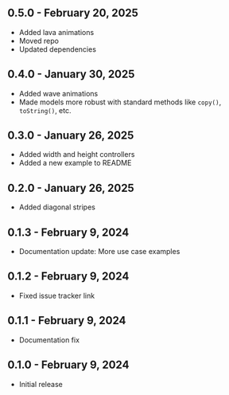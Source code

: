 ## 0.5.0 - February 20, 2025

- Added lava animations
- Moved repo
- Updated dependencies

## 0.4.0 - January 30, 2025

- Added wave animations
- Made models more robust with standard methods like `copy()`, `toString()`, etc.

## 0.3.0 - January 26, 2025

- Added width and height controllers
- Added a new example to README

## 0.2.0 - January 26, 2025

- Added diagonal stripes

## 0.1.3 - February 9, 2024

- Documentation update: More use case examples

## 0.1.2 - February 9, 2024

- Fixed issue tracker link

## 0.1.1 - February 9, 2024

- Documentation fix

## 0.1.0 - February 9, 2024

- Initial release
